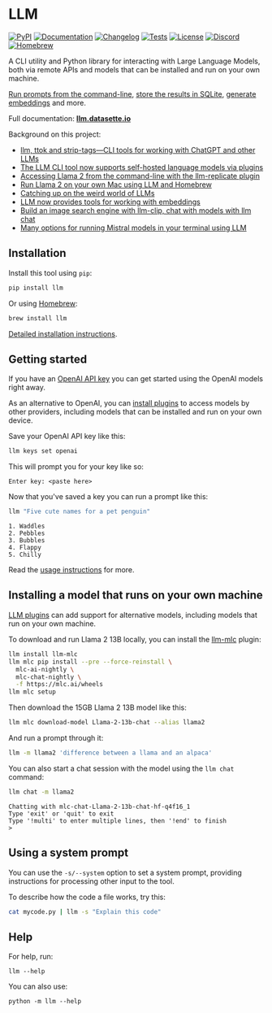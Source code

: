 # LLM

[![PyPI](https://img.shields.io/pypi/v/llm.svg)](https://pypi.org/project/llm/)
[![Documentation](https://readthedocs.org/projects/llm/badge/?version=latest)](https://llm.datasette.io/)
[![Changelog](https://img.shields.io/github/v/release/simonw/llm?include_prereleases&label=changelog)](https://llm.datasette.io/en/stable/changelog.html)
[![Tests](https://github.com/simonw/llm/workflows/Test/badge.svg)](https://github.com/simonw/llm/actions?query=workflow%3ATest)
[![License](https://img.shields.io/badge/license-Apache%202.0-blue.svg)](https://github.com/simonw/llm/blob/main/LICENSE)
[![Discord](https://img.shields.io/discord/823971286308356157?label=discord)](https://datasette.io/discord-llm)
[![Homebrew](https://img.shields.io/homebrew/installs/dy/llm?color=yellow&label=homebrew&logo=homebrew)](https://formulae.brew.sh/formula/llm)

A CLI utility and Python library for interacting with Large Language Models, both via remote APIs and models that can be installed and run on your own machine.

[Run prompts from the command-line](https://llm.datasette.io/en/stable/usage.html#executing-a-prompt), [store the results in SQLite](https://llm.datasette.io/en/stable/logging.html), [generate embeddings](https://llm.datasette.io/en/stable/embeddings/index.html) and more.

Full documentation: **[llm.datasette.io](https://llm.datasette.io/)**

Background on this project:
- [llm, ttok and strip-tags—CLI tools for working with ChatGPT and other LLMs](https://simonwillison.net/2023/May/18/cli-tools-for-llms/)
- [The LLM CLI tool now supports self-hosted language models via plugins](https://simonwillison.net/2023/Jul/12/llm/)
- [Accessing Llama 2 from the command-line with the llm-replicate plugin](https://simonwillison.net/2023/Jul/18/accessing-llama-2/)
- [Run Llama 2 on your own Mac using LLM and Homebrew](https://simonwillison.net/2023/Aug/1/llama-2-mac/)
- [Catching up on the weird world of LLMs](https://simonwillison.net/2023/Aug/3/weird-world-of-llms/)
- [LLM now provides tools for working with embeddings](https://simonwillison.net/2023/Sep/4/llm-embeddings/)
- [Build an image search engine with llm-clip, chat with models with llm chat](https://simonwillison.net/2023/Sep/12/llm-clip-and-chat/)
- [Many options for running Mistral models in your terminal using LLM](https://simonwillison.net/2023/Dec/18/mistral/)

## Installation

Install this tool using `pip`:
```bash
pip install llm
```
Or using [Homebrew](https://brew.sh/):
```bash
brew install llm
```
[Detailed installation instructions](https://llm.datasette.io/en/stable/setup.html).

## Getting started

If you have an [OpenAI API key](https://platform.openai.com/api-keys) you can get started using the OpenAI models right away.

As an alternative to OpenAI, you can [install plugins](https://llm.datasette.io/en/stable/plugins/installing-plugins.html) to access models by other providers, including models that can be installed and run on your own device.

Save your OpenAI API key like this:

```bash
llm keys set openai
```
This will prompt you for your key like so:
```
Enter key: <paste here>
```
Now that you've saved a key you can run a prompt like this:
```bash
llm "Five cute names for a pet penguin"
```
```
1. Waddles
2. Pebbles
3. Bubbles
4. Flappy
5. Chilly
```
Read the [usage instructions](https://llm.datasette.io/en/stable/usage.html) for more.

## Installing a model that runs on your own machine

[LLM plugins](https://llm.datasette.io/en/stable/plugins/index.html) can add support for alternative models, including models that run on your own machine.

To download and run Llama 2 13B locally, you can install the [llm-mlc](https://github.com/simonw/llm-mlc) plugin:
```bash
llm install llm-mlc
llm mlc pip install --pre --force-reinstall \
  mlc-ai-nightly \
  mlc-chat-nightly \
  -f https://mlc.ai/wheels
llm mlc setup
```
Then download the 15GB Llama 2 13B model like this:
```bash
llm mlc download-model Llama-2-13b-chat --alias llama2
```
And run a prompt through it:
```bash
llm -m llama2 'difference between a llama and an alpaca'
```
You can also start a chat session with the model using the `llm chat` command:
```bash
llm chat -m llama2
```
```
Chatting with mlc-chat-Llama-2-13b-chat-hf-q4f16_1
Type 'exit' or 'quit' to exit
Type '!multi' to enter multiple lines, then '!end' to finish
> 
```

## Using a system prompt

You can use the `-s/--system` option to set a system prompt, providing instructions for processing other input to the tool.

To describe how the code a file works, try this:

```bash
cat mycode.py | llm -s "Explain this code"
```

## Help

For help, run:

    llm --help

You can also use:

    python -m llm --help

